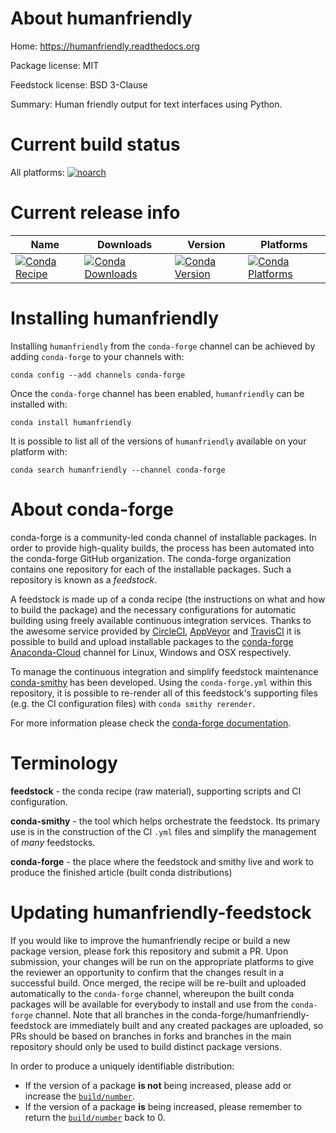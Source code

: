 About humanfriendly
===================

Home: https://humanfriendly.readthedocs.org

Package license: MIT

Feedstock license: BSD 3-Clause

Summary: Human friendly output for text interfaces using Python.



Current build status
====================

All platforms:
[![noarch](https://img.shields.io/circleci/project/github/conda-forge/humanfriendly-feedstock/master.svg?label=noarch)](https://circleci.com/gh/conda-forge/humanfriendly-feedstock)

Current release info
====================

| Name | Downloads | Version | Platforms |
| --- | --- | --- | --- |
| [![Conda Recipe](https://img.shields.io/badge/recipe-humanfriendly-green.svg)](https://anaconda.org/conda-forge/humanfriendly) | [![Conda Downloads](https://img.shields.io/conda/dn/conda-forge/humanfriendly.svg)](https://anaconda.org/conda-forge/humanfriendly) | [![Conda Version](https://img.shields.io/conda/vn/conda-forge/humanfriendly.svg)](https://anaconda.org/conda-forge/humanfriendly) | [![Conda Platforms](https://img.shields.io/conda/pn/conda-forge/humanfriendly.svg)](https://anaconda.org/conda-forge/humanfriendly) |

Installing humanfriendly
========================

Installing `humanfriendly` from the `conda-forge` channel can be achieved by adding `conda-forge` to your channels with:

```
conda config --add channels conda-forge
```

Once the `conda-forge` channel has been enabled, `humanfriendly` can be installed with:

```
conda install humanfriendly
```

It is possible to list all of the versions of `humanfriendly` available on your platform with:

```
conda search humanfriendly --channel conda-forge
```


About conda-forge
=================

conda-forge is a community-led conda channel of installable packages.
In order to provide high-quality builds, the process has been automated into the
conda-forge GitHub organization. The conda-forge organization contains one repository
for each of the installable packages. Such a repository is known as a *feedstock*.

A feedstock is made up of a conda recipe (the instructions on what and how to build
the package) and the necessary configurations for automatic building using freely
available continuous integration services. Thanks to the awesome service provided by
[CircleCI](https://circleci.com/), [AppVeyor](http://www.appveyor.com/)
and [TravisCI](https://travis-ci.org/) it is possible to build and upload installable
packages to the [conda-forge](https://anaconda.org/conda-forge)
[Anaconda-Cloud](http://docs.anaconda.org/) channel for Linux, Windows and OSX respectively.

To manage the continuous integration and simplify feedstock maintenance
[conda-smithy](http://github.com/conda-forge/conda-smithy) has been developed.
Using the ``conda-forge.yml`` within this repository, it is possible to re-render all of
this feedstock's supporting files (e.g. the CI configuration files) with ``conda smithy rerender``.

For more information please check the [conda-forge documentation](https://conda-forge.org/docs/).

Terminology
===========

**feedstock** - the conda recipe (raw material), supporting scripts and CI configuration.

**conda-smithy** - the tool which helps orchestrate the feedstock.
                   Its primary use is in the construction of the CI ``.yml`` files
                   and simplify the management of *many* feedstocks.

**conda-forge** - the place where the feedstock and smithy live and work to
                  produce the finished article (built conda distributions)


Updating humanfriendly-feedstock
================================

If you would like to improve the humanfriendly recipe or build a new
package version, please fork this repository and submit a PR. Upon submission,
your changes will be run on the appropriate platforms to give the reviewer an
opportunity to confirm that the changes result in a successful build. Once
merged, the recipe will be re-built and uploaded automatically to the
`conda-forge` channel, whereupon the built conda packages will be available for
everybody to install and use from the `conda-forge` channel.
Note that all branches in the conda-forge/humanfriendly-feedstock are
immediately built and any created packages are uploaded, so PRs should be based
on branches in forks and branches in the main repository should only be used to
build distinct package versions.

In order to produce a uniquely identifiable distribution:
 * If the version of a package **is not** being increased, please add or increase
   the [``build/number``](http://conda.pydata.org/docs/building/meta-yaml.html#build-number-and-string).
 * If the version of a package **is** being increased, please remember to return
   the [``build/number``](http://conda.pydata.org/docs/building/meta-yaml.html#build-number-and-string)
   back to 0.